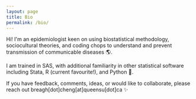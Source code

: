 ```yaml
---
layout: page
title: Bio
permalink: /bio/
---
```

Hi! I'm an epidemiologist keen on using biostatistical methodology, sociocultural theories, and coding chops to understand and prevent transmission of communicable diseases 🌎. 

I am trained in SAS, with additional familiarity in other statistical software including Stata, R (current favourite!), and Python 👾. 

If you have feedback, comments, ideas, or would like to collaborate, please reach out breagh[dot]cheng[at]queensu[dot]ca ✨
